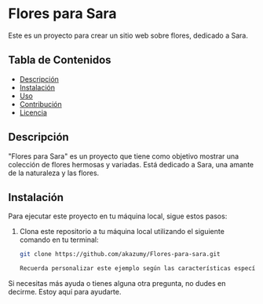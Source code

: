 # Flores para Sara

Este es un proyecto para crear un sitio web sobre flores, dedicado a Sara.

## Tabla de Contenidos

- [Descripción](#descripción)
- [Instalación](#instalación)
- [Uso](#uso)
- [Contribución](#contribución)
- [Licencia](#licencia)

## Descripción

"Flores para Sara" es un proyecto que tiene como objetivo mostrar una colección de flores hermosas y variadas. Está dedicado a Sara, una amante de la naturaleza y las flores.

## Instalación

Para ejecutar este proyecto en tu máquina local, sigue estos pasos:

1. Clona este repositorio a tu máquina local utilizando el siguiente comando en tu terminal:

   ```bash
   git clone https://github.com/akazumy/Flores-para-sara.git

   Recuerda personalizar este ejemplo según las características específicas de tu proyecto y las instrucciones de instalación, uso, contribución y licencia que desees proporcionar. Una vez que hayas editado el contenido del archivo README.md, asegúrate de guardar los cambios y hacer un commit con un mensaje descriptivo.

Si necesitas más ayuda o tienes alguna otra pregunta, no dudes en decirme. Estoy aquí para ayudarte.